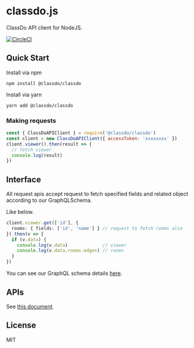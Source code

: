 # classdo.js

ClassDo API client for NodeJS.

[![CircleCI](https://circleci.com/gh/ClassDo/classdo-js.svg?style=svg)](https://circleci.com/gh/ClassDo/classdo-js)

## Quick Start

Install via npm

```
npm install @classdo/classdo
```

Install via yarn

```
yarn add @classdo/classdo
```

### Making requests

```js
const { ClassDoAPIClient } = require('@classdo/classdo')
const client = new ClassDoAPIClient({ accessToken: 'xxxxxxxx' })
client.viewer().then(result => {
  // fetch viewer
  console.log(result)
})
```

## Interface

All request apis accept request to fetch specified fields and related object according to our GraphQLSchema.

Like below.

```typescript
client.viewer.get(['id'], {
  rooms: { fields: ['id', 'name'] } // request to fetch rooms also
}).then(v => {
  if (v.data) {
    console.log(v.data)             // viewer
    console.log(v.data.rooms.edges) // rooms
  }
})
```

You can see our GraphQL schema details [here](https://developer.classdo.com/schema/).

## APIs

See [this document](https://developer.classdo.com/classdo-js).

## License

MIT
